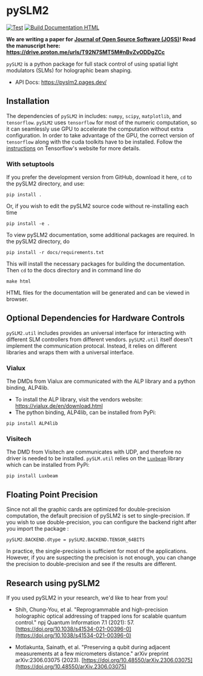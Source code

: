 pySLM2
======
[![Test](https://github.com/QITI/pySLM2/actions/workflows/pytest.yml/badge.svg)](https://github.com/QITI/pySLM2/actions/workflows/pytest.yml)
[![Build Documentation HTML](https://github.com/QITI/pySLM2/actions/workflows/sphinx.yml/badge.svg)](https://github.com/QITI/pySLM2/actions/workflows/sphinx.yml)

**We are writing a paper for [Journal of Open Source Software (JOSS)](https://joss.theoj.org/)! Read the manuscript here: https://drive.proton.me/urls/T92N7SMT5M#nBvZvODDgZCc**

`pySLM2` is a python package for full stack control of using spatial light modulators (SLMs) for holographic beam shaping. 

* API Docs: https://pyslm2.pages.dev/

Installation
------------
The dependencies of `pySLM2` in includes: `numpy`, `scipy`, `matplotlib`, and `tensorflow`.
`pySLM2` uses `tensorflow` for most of the numeric computation, so it can seamlessly use GPU to accelerate the computation without extra configuration.
In order to take advantage of the GPU, the correct version of `tensorflow` along with the cuda toolkits have to be installed. Follow the [instructions](https://www.tensorflow.org/install/pip#step-by-step_instructions) on Tensorflow's website for more details.

### With setuptools

If you prefer the development version from GitHub, download it here, `cd` to the pySLM2 directory, and use:
```
pip install .
```

Or, if you wish to edit the pySLM2 source code without re-installing each time

```
pip install -e .
```
To view pySLM2 documentation, some additional packages are required. In the pySLM2 directory, do
```
pip install -r docs/requirements.txt
```
This will install the necessary packages for building the documentation. Then  `cd` to the docs directory and in command line do 
```
make html
```
HTML files for the documentation will be generated and can be viewed in browser.

Optional Dependencies for Hardware Controls
-------------------------------------------
`pySLM2.util` includes provides an universal interface for interacting with different SLM controllers from different vendors.
`pySLM2.util` itself doesn't implement the communication protocal. Instead, it relies on different libraries and wraps them with a universal interface.

### Vialux
The DMDs from Vialux are communicated with the ALP library and a python binding, ALP4lib.

* To install the ALP library, visit the vendors website: https://vialux.de/en/download.html
* The python binding, ALP4lib, can be installed from PyPi:
```
pip install ALP4lib
```

### Visitech
The DMD from Visitech are communicates with UDP, and therefore no driver is needed to be installed. `pySLM.util` relies on the [`Luxbeam`](https://pypi.org/project/Luxbeam/) library which can be installed from PyPi:
```
pip install Luxbeam
```

Floating Point Precision
------------------------
Since not all the graphic cards are optimized for double-precision computation, the default precision of pySLM2 is set to single-precision.
If you wish to use double-precision, you can configure the backend right after you import the package :
```
pySLM2.BACKEND.dtype = pySLM2.BACKEND.TENSOR_64BITS
```

In practice, the single-precision is sufficient for most of the applications. However, if you are suspecting the precision is not enough, you can change the precision to double-precision and see if the results are different.

Research using pySLM2
---------------------

If you used pySLM2 in your research, we'd like to hear from you!

* Shih, Chung-You, et al. "Reprogrammable and high-precision holographic optical addressing of trapped ions for scalable quantum control." npj Quantum Information 7.1 (2021): 57. [https://doi.org/10.1038/s41534-021-00396-0](https://doi.org/10.1038/s41534-021-00396-0)

* Motlakunta, Sainath, et al. "Preserving a qubit during adjacent measurements at a few micrometers distance." arXiv preprint arXiv:2306.03075 (2023). [https://doi.org/10.48550/arXiv.2306.03075](https://doi.org/10.48550/arXiv.2306.03075)



